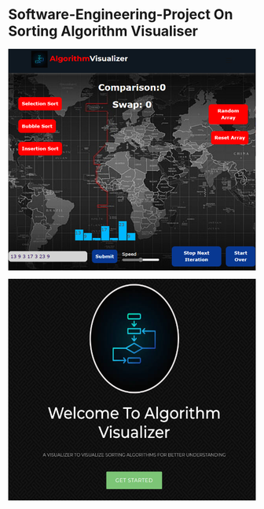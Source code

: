 # Software-Engineering-Project On Sorting Algorithm Visualiser
<p>
  <img src="https://github.com/Prince-hash-lab/DSAvisualizer/blob/main/s5.png" width="900" height="450" title="hover text">
</p>
<!-- https://github.com/Prince-hash-lab/Instagram_App/blob/main/assets/assets/s2.png -->

<p>
  <img src="https://github.com/Prince-hash-lab/DSAvisualizer/blob/main/s4.png" width="900" height="450" title="hover text">
</p>

